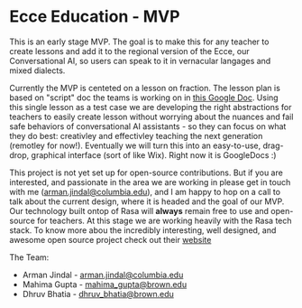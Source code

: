 # Ecce Education - MVP

This is an early stage MVP. The goal is to make this for any teacher to create lessons and add it to the regional version of the Ecce, our Conversational AI, so  users can speak to it in vernacular langages and mixed dialects. 

Currently the MVP is centeted on a lesson on fraction. The lesson plan is based on "script" doc the teams is working on in [this Google Doc](https://docs.google.com/document/d/1LgeUIaqbyBnGFTDRHN3YF5hKgZFWIs5CE3sVX9yHKT0/edit?usp=sharing). Using this single lesson as a test case we are developing the right abstractions for teachers to easily create lesson without worrying about the nuances and fail safe behaviors of conversational AI assistants - so they can focus on what they do best: creativley and effectivley teaching the next generation (remotley for now!). Eventually we will turn this into an easy-to-use, drag-drop, graphical interface (sort of like Wix). Right now it is GoogleDocs :)

This project is not yet set up for open-source contributions. But if you are interested, and passionate in the area we are working in please get in touch with me (arman.jindal@columbia.edu), and I am happy to hop on a call to talk about the current design, where it is headed and the goal of our MVP. Our technology built ontop of Rasa will **always** remain free to use and open-source for teachers. At this stage we are working heavily with the Rasa tech stack. To know more abou the incredibly interesting, well designed, and awesome open source project check out their [website](https://rasa.com/)


The Team:
- Arman Jindal - arman.jindal@columbia.edu 
- Mahima Gupta - mahima_gupta@brown.edu
- Dhruv Bhatia - dhruv_bhatia@brown.edu 


